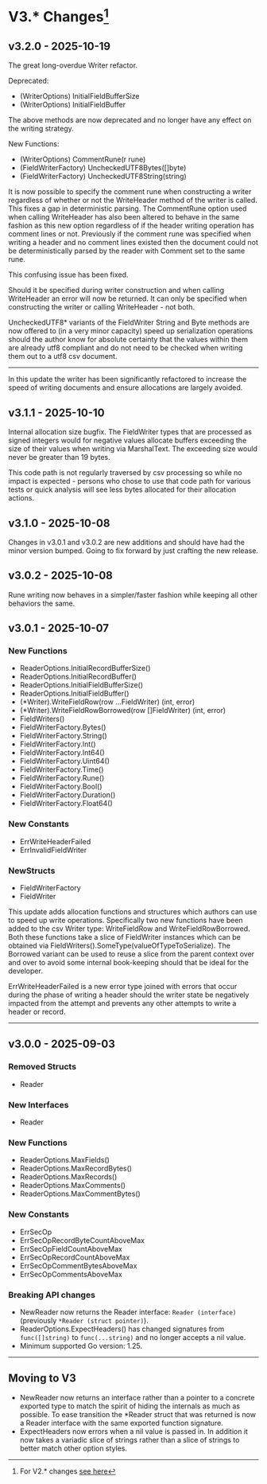 # V3.* Changes[^1]

## v3.2.0 - 2025-10-19

The great long-overdue Writer refactor.


Deprecated:
- (WriterOptions) InitialFieldBufferSize
- (WriterOptions) InitialFieldBuffer

The above methods are now deprecated and no longer have any effect on the writing strategy.


New Functions:
- (WriterOptions) CommentRune(r rune)
- (FieldWriterFactory) UncheckedUTF8Bytes([]byte)
- (FieldWriterFactory) UncheckedUTF8String(string)


It is now possible to specify the comment rune when constructing a writer regardless of whether or not
the WriteHeader method of the writer is called. This fixes a gap in deterministic parsing. The
CommentRune option used when calling WriteHeader has also been altered to behave in the same
fashion as this new option regardless of if the header writing operation has comment lines or not.
Previously if the comment rune was specified when writing a header and no comment lines existed then
the document could not be deterministically parsed by the reader with Comment set to the same rune.

This confusing issue has been fixed.

Should it be specified during writer construction and when calling WriteHeader an error will now be
returned. It can only be specified when constructing the writer or calling WriteHeader - not both.


UncheckedUTF8* variants of the FieldWriter String and Byte methods are now offered to (in a very minor
capacity) speed up serialization operations should the author know for absolute certainty that the
values within them are already utf8 compliant and do not need to be checked when writing them out to
a utf8 csv document.


---

In this update the writer has been significantly refactored to increase the speed of writing documents
and ensure allocations are largely avoided.

## v3.1.1 - 2025-10-10

Internal allocation size bugfix. The FieldWriter types that are processed as signed integers
would for negative values allocate buffers exceeding the size of their values when writing via MarshalText.
The exceeding size would never be greater than 19 bytes.

This code path is not regularly traversed by csv processing so while no impact is expected - persons
who chose to use that code path for various tests or quick analysis will see less bytes allocated for their allocation actions.

## v3.1.0 - 2025-10-08

Changes in v3.0.1 and v3.0.2 are new additions and should have had the minor version bumped.
Going to fix forward by just crafting the new release.

## v3.0.2 - 2025-10-08

Rune writing now behaves in a simpler/faster fashion while keeping all other behaviors the same.

## v3.0.1 - 2025-10-07

### New Functions
- ReaderOptions.InitialRecordBufferSize()
- ReaderOptions.InitialRecordBuffer()
- ReaderOptions.InitialFieldBufferSize()
- ReaderOptions.InitialFieldBuffer()
- (*Writer).WriteFieldRow(row ...FieldWriter) (int, error)
- (*Writer).WriteFieldRowBorrowed(row []FieldWriter) (int, error)
- FieldWriters()
- FieldWriterFactory.Bytes()
- FieldWriterFactory.String()
- FieldWriterFactory.Int()
- FieldWriterFactory.Int64()
- FieldWriterFactory.Uint64()
- FieldWriterFactory.Time()
- FieldWriterFactory.Rune()
- FieldWriterFactory.Bool()
- FieldWriterFactory.Duration()
- FieldWriterFactory.Float64()

### New Constants
- ErrWriteHeaderFailed
- ErrInvalidFieldWriter

### NewStructs
- FieldWriterFactory
- FieldWriter

This update adds allocation functions and structures which authors can
use to speed up write operations. Specifically two new functions have
been added to the csv Writer type: WriteFieldRow and WriteFieldRowBorrowed.
Both these functions take a slice of FieldWriter instances which can be
obtained via FieldWriters().SomeType(valueOfTypeToSerialize). The Borrowed
variant can be used to reuse a slice from the parent context over and over
to avoid some internal book-keeping should that be ideal for the developer.

ErrWriteHeaderFailed is a new error type joined with errors that occur
during the phase of writing a header should the writer state be negatively
impacted from the attempt and prevents any other attempts to write a header
or record.

---

## v3.0.0 - 2025-09-03

### Removed Structs
- Reader

### New Interfaces
- Reader

### New Functions
- ReaderOptions.MaxFields()
- ReaderOptions.MaxRecordBytes()
- ReaderOptions.MaxRecords()
- ReaderOptions.MaxComments()
- ReaderOptions.MaxCommentBytes()

### New Constants
- ErrSecOp
- ErrSecOpRecordByteCountAboveMax
- ErrSecOpFieldCountAboveMax
- ErrSecOpRecordCountAboveMax
- ErrSecOpCommentBytesAboveMax
- ErrSecOpCommentsAboveMax

### Breaking API changes
- NewReader now returns the Reader interface: `Reader (interface)` (previously `*Reader (struct pointer)`).
- ReaderOptions.ExpectHeaders() has changed signatures from `func([]string)` to `func(...string)` and no longer accepts a nil value.
- Minimum supported Go version: 1.25.

---

## Moving to V3

- NewReader now returns an interface rather than a pointer to a concrete exported type to match the spirit of hiding the internals as much as possible. To ease transition the *Reader struct that was returned is now a Reader interface with the same exported function signature.
- ExpectHeaders now errors when a nil value is passed in. In addition it now takes a variadic slice of strings rather than a slice of strings to better match other option styles.

[^1]: For V2.* changes [see here](https://github.com/josephcopenhaver/csv-go/blob/main/docs/version/v2/CHANGELOG.md)
